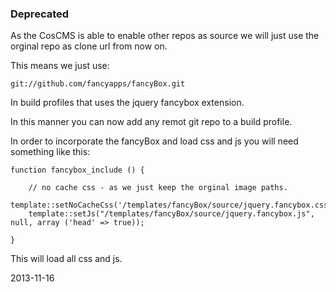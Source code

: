 ### Deprecated

As the CosCMS is able to enable other repos as source we will just use the orginal repo as clone url from now on. 

This means we just use: 

    git://github.com/fancyapps/fancyBox.git

In build profiles that uses the jquery fancybox extension. 

In this manner you can now add any remot git repo to a build profile. 

In order to incorporate the fancyBox and load css and js you will need something like this: 

    function fancybox_include () {

        // no cache css - as we just keep the orginal image paths.
        template::setNoCacheCss('/templates/fancyBox/source/jquery.fancybox.css');
        template::setJs("/templates/fancyBox/source/jquery.fancybox.js", null, array ('head' => true));

    }

This will load all css and js.


2013-11-16
